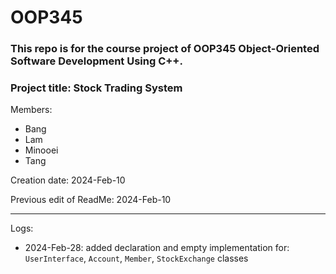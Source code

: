 # OOP345



### This repo is for the course project of OOP345 Object-Oriented Software Development Using C++.

### Project title: **Stock Trading System**

Members:
- Bang
- Lam
- Minooei
- Tang



Creation date: 2024-Feb-10

Previous edit of ReadMe: 2024-Feb-10



--------------------------------------------------------



Logs:

- 2024-Feb-28: added declaration and empty implementation for: `UserInterface`, `Account`, `Member`, `StockExchange` classes